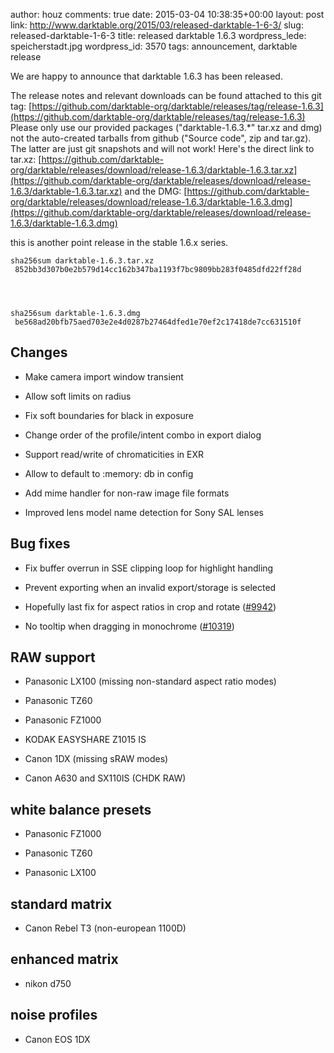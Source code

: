 author: houz
comments: true
date: 2015-03-04 10:38:35+00:00
layout: post
link: http://www.darktable.org/2015/03/released-darktable-1-6-3/
slug: released-darktable-1-6-3
title: released darktable 1.6.3
wordpress_lede: speicherstadt.jpg
wordpress_id: 3570
tags: announcement, darktable release

We are happy to announce that darktable 1.6.3 has been released.

The release notes and relevant downloads can be found attached to this git tag:
[https://github.com/darktable-org/darktable/releases/tag/release-1.6.3](https://github.com/darktable-org/darktable/releases/tag/release-1.6.3)
Please only use our provided packages ("darktable-1.6.3.*" tar.xz and dmg) not the auto-created tarballs from github ("Source code", zip and tar.gz). The latter are just git snapshots and will not work! Here's the direct link to tar.xz:
[https://github.com/darktable-org/darktable/releases/download/release-1.6.3/darktable-1.6.3.tar.xz](https://github.com/darktable-org/darktable/releases/download/release-1.6.3/darktable-1.6.3.tar.xz)
and the DMG:
[https://github.com/darktable-org/darktable/releases/download/release-1.6.3/darktable-1.6.3.dmg](https://github.com/darktable-org/darktable/releases/download/release-1.6.3/darktable-1.6.3.dmg)

this is another point release in the stable 1.6.x series.

    
    sha256sum darktable-1.6.3.tar.xz
     852bb3d307b0e2b579d14cc162b347ba1193f7bc9809bb283f0485dfd22ff28d



    
    sha256sum darktable-1.6.3.dmg
     be568ad20bfb75aed703e2e4d0287b27464dfed1e70ef2c17418de7cc631510f




## Changes





	
  * Make camera import window transient

	
  * Allow soft limits on radius

	
  * Fix soft boundaries for black in exposure

	
  * Change order of the profile/intent combo in export dialog

	
  * Support read/write of chromaticities in EXR

	
  * Allow to default to :memory: db in config

	
  * Add mime handler for non-raw image file formats

	
  * Improved lens model name detection for Sony SAL lenses




## Bug fixes





	
  * Fix buffer overrun in SSE clipping loop for highlight handling

	
  * Prevent exporting when an invalid export/storage is selected

	
  * Hopefully last fix for aspect ratios in crop and rotate ([#9942](http://darktable.org/redmine/issues/9942))

	
  * No tooltip when dragging in monochrome ([#10319](http://darktable.org/redmine/issues/10319))




## RAW support





	
  * Panasonic LX100 (missing non-standard aspect ratio modes)

	
  * Panasonic TZ60

	
  * Panasonic FZ1000

	
  * KODAK EASYSHARE Z1015 IS

	
  * Canon 1DX (missing sRAW modes)

	
  * Canon A630 and SX110IS (CHDK RAW)




## white balance presets





	
  * Panasonic FZ1000

	
  * Panasonic TZ60

	
  * Panasonic LX100




## standard matrix





	
  * Canon Rebel T3 (non-european 1100D)




## enhanced matrix





	
  * nikon d750




## noise profiles





	
  * Canon EOS 1DX


